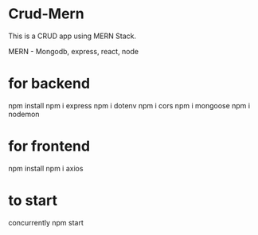 # Crud-Mern

This is a CRUD app using MERN Stack.

MERN - Mongodb, express, react, node

# for backend

npm install
npm i express
npm i dotenv
npm i cors
npm i mongoose
npm i nodemon

# for frontend

npm install
npm i axios

# to start

concurrently
npm start
